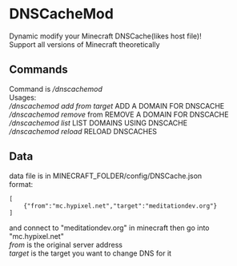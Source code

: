 # DNSCacheMod
Dynamic modify your Minecraft DNSCache(likes host file)!  
Support all versions of Minecraft theoretically  

## Commands
Command is */dnscachemod*  
Usages:  
*/dnscachemod add from target* ADD A DOMAIN FOR DNSCACHE  
*/dnscachemod remove* from REMOVE A DOMAIN FOR DNSCACHE  
*/dnscachemod list* LIST DOMAINS USING DNSCACHE  
*/dnscachemod reload* RELOAD DNSCACHES  

## Data
data file is in MINECRAFT_FOLDER/config/DNSCache.json  
format:  
~~~
[
    {"from":"mc.hypixel.net","target":"meditationdev.org"}
]
~~~
and connect to "meditationdev.org" in minecraft then go into "mc.hypixel.net"  
*from* is the original server address  
*target* is the target you want to change DNS for it  